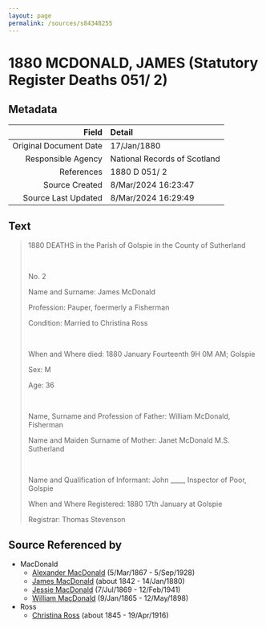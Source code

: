 ```yaml
---
layout: page
permalink: /sources/s84348255
---
```


# 1880 MCDONALD, JAMES (Statutory Register Deaths 051/ 2)

## Metadata

Field | Detail
---:|:---
Original Document Date | 17/Jan/1880
Responsible Agency | National Records of Scotland
References | 1880 D 051/ 2
Source Created | 8/Mar/2024 16:23:47
Source Last Updated | 8/Mar/2024 16:29:49

## Text

> 1880 DEATHS in the Parish of Golspie in the County of Sutherland
>
> <br/>
>
> No. 2
>
> Name and Surname: James McDonald
>
> Profession: Pauper, foermerly a Fisherman
>
> Condition: Married to Christina Ross
>
> <br/>
>
> When and Where died: 1880 January Fourteenth 9H 0M AM; Golspie
>
> Sex: M
>
> Age: 36
>
> <br/>
>
> Name, Surname and Profession of Father: William McDonald, Fisherman
>
> Name and Maiden Surname of Mother: Janet McDonald M.S. Sutherland
>
> <br/>
>
> Name and Qualification of Informant: John ____, Inspector of Poor, Golspie
>
> When and Where Registered: 1880 17th January at Golspie
>
> Registrar: Thomas Stevenson
>

## Source Referenced by

* MacDonald
  * [Alexander MacDonald](../people/@81905126@-alexander-macdonald-b1867-3-5-d1928-9-5.md) (5/Mar/1867 - 5/Sep/1928)
  * [James MacDonald](../people/@74881641@-james-macdonald-b1842-d1880-1-14.md) (about 1842 - 14/Jan/1880)
  * [Jessie MacDonald](../people/@97412403@-jessie-macdonald-b1869-7-7-d1941-2-12.md) (7/Jul/1869 - 12/Feb/1941)
  * [William MacDonald](../people/@76505641@-william-macdonald-b1865-1-9-d1898-5-12.md) (9/Jan/1865 - 12/May/1898)
* Ross
  * [Christina Ross](../people/@81183416@-christina-ross-b1845-d1916-4-19.md) (about 1845 - 19/Apr/1916)
